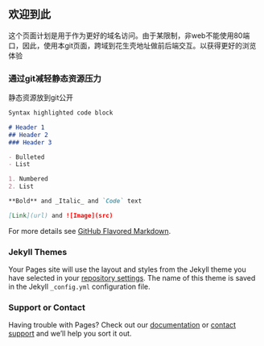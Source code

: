 ## 欢迎到此

这个页面计划是用于作为更好的域名访问。由于某限制，非web不能使用80端口，因此，使用本git页面，跨域到花生壳地址做前后端交互。以获得更好的浏览体验

### 通过git减轻静态资源压力

静态资源放到git公开

```markdown
Syntax highlighted code block

# Header 1
## Header 2
### Header 3

- Bulleted
- List

1. Numbered
2. List

**Bold** and _Italic_ and `Code` text

[Link](url) and ![Image](src)
```

For more details see [GitHub Flavored Markdown](https://guides.github.com/features/mastering-markdown/).

### Jekyll Themes

Your Pages site will use the layout and styles from the Jekyll theme you have selected in your [repository settings](https://github.com/tanweijie-nodeJS/publicX/settings). The name of this theme is saved in the Jekyll `_config.yml` configuration file.

### Support or Contact

Having trouble with Pages? Check out our [documentation](https://help.github.com/categories/github-pages-basics/) or [contact support](https://github.com/contact) and we’ll help you sort it out.
